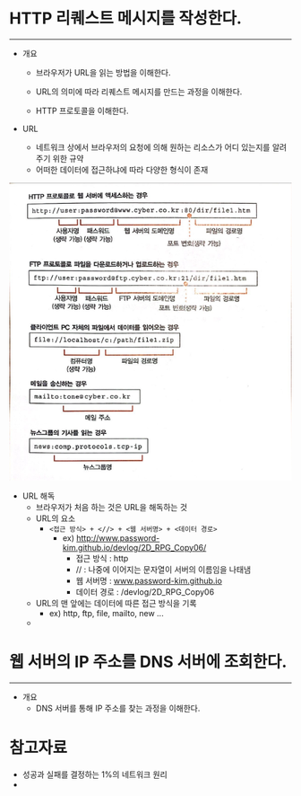 # HTTP 리퀘스트 메시지를 작성한다.

___

- 개요

  - 브라우저가 URL을 읽는 방법을 이해한다.

  - URL의 의미에 따라 리퀘스트 메시지를 만드는 과정을 이해한다.

  - HTTP 프로토콜을 이해한다.



- URL
  - 네트워크 상에서 브라우저의 요청에 의해 원하는 리소스가 어디 있는지를 알려주기 위한 규약
  - 어떠한 데이터에 접근하냐에 따라 다양한 형식이 존재

![image-20230823044429660](images/image-20230823044429660.png)

- URL 해독
  - 브라우저가 처음 하는 것은 URL을 해독하는 것
  - URL의 요소
    - ```<접근 방식> + <//> + <웹 서버명> + <데이터 경로> ```
      - ex) http://www.password-kim.github.io/devlog/2D_RPG_Copy06/
        - 접근 방식 : http
        - // : 나중에 이어지는 문자열이 서버의 이름임을 나태냄
        - 웹 서버명 : www.password-kim.github.io
        - 데이터 경로 : /devlog/2D_RPG_Copy06
  - URL의 맨 앞에는 데이터에 따른 접근 방식을 기록
    - ex) http, ftp, file, mailto, new ...
  - 





# 웹 서버의 IP 주소를 DNS 서버에 조회한다.

___

- 개요
  - DNS 서버를 통해 IP 주소를 찾는 과정을 이해한다.





# 참고자료

- 성공과 실패를 결정하는 1%의 네트워크 원리
- 